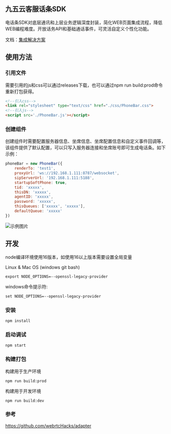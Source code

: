 ## 九五云客服话条SDK
电话条SDK对底层通讯和上层业务逻辑深度封装，简化WEB页面集成流程，降低WEB编程难度。开放话务API和基础通话事件，可灵活自定义个性化功能。

文档：[集成解决方案](https://github.com/95ykf/PhoneBar/blob/master/doc/%E9%B8%BF%E8%81%94%E4%B9%9D%E4%BA%94%E4%BA%91%E5%AE%A2%E6%9C%8D-%E7%94%B5%E8%AF%9D%E6%9D%A1%E9%9B%86%E6%88%90%E8%A7%A3%E5%86%B3%E6%96%B9%E6%A1%88.docx)

## 使用方法

### 引用文件
需要引用的js和css可以通过releases下载，也可以通过npm run build:prod命令重新打包获得。
```html
<!--引入css-->
<link rel="stylesheet" type="text/css" href="./css/PhoneBar.css">
<!--引入js-->
<script src='./PhoneBar.js'></script>
```
### 创建组件
创建组件时需要配置服务器信息、坐席信息、坐席配置信息和自定义事件回调等，该组件提供了默认配置，可以只写入服务器连接和坐席账号即可生成电话条。如下示例：
```javascript
phoneBar = new PhoneBar({
    renderTo: 'test1',
    proxyUrl: 'ws://192.168.1.111:8787/websocket',
    sipServerUrl: '192.168.1.111:5188',
    startupSoftPhone: true,
    tid: 'xxxxx',
    thisDN: 'xxxxx',
    agentID: 'xxxxx',
    password: 'xxxxx',
    thisQueues: ['xxxxx', 'xxxxx'],
    defaultQueue: 'xxxxx'
})
```
![示例图片](https://github.com/95ykf/PhoneBar/blob/master/doc/phonebar.png)

## 开发
node编译环境使用16版本，如使用16以上版本需要设置全局变量


Linux & Mac OS (windows git bash)
```
export NODE_OPTIONS=--openssl-legacy-provider
```
windows命令提示符:
```
set NODE_OPTIONS=--openssl-legacy-provider
```

### 安装
```
npm install
```
### 启动调试
```
npm start
```
### 构建打包
构建用于生产环境
```
npm run build:prod
```
构建用于开发环境
```
npm run build:dev
```

### 参考
https://github.com/webrtcHacks/adapter